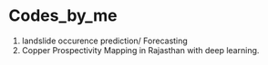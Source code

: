 # Codes_by_me

1. landslide occurence prediction/ Forecasting
2. Copper Prospectivity Mapping in Rajasthan with deep learning.
